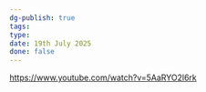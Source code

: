 ```yaml
---
dg-publish: true
tags: 
type: 
date: 19th July 2025
done: false
---
```


https://www.youtube.com/watch?v=5AaRYO2l6rk